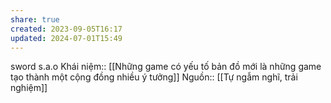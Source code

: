 ```yaml
---
share: true
created: 2023-09-05T16:17
updated: 2024-07-01T15:49
---
```

sword s.a.o
Khái niệm:: 
[[Những game có yếu tố bản đồ mới là những game tạo thành một cộng đồng nhiều ý tưởng]] 
Nguồn:: [[Tự ngẫm nghĩ, trải nghiệm]]